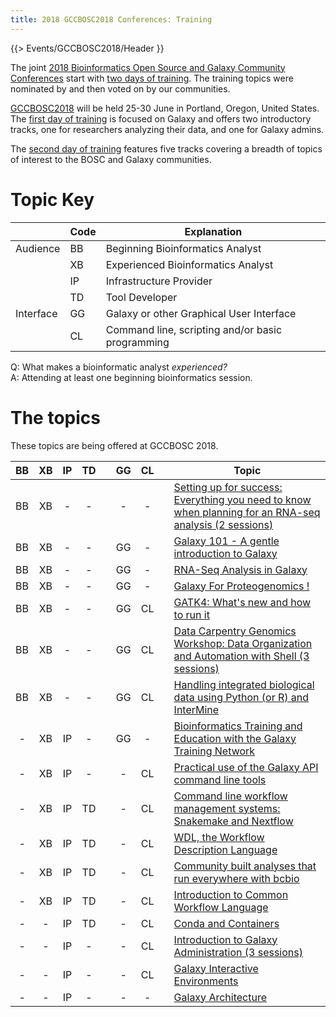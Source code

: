 ```yaml
---
title: 2018 GCCBOSC2018 Conferences: Training
---
```


{{> Events/GCCBOSC2018/Header }}


The joint [2018 Bioinformatics Open Source and Galaxy Community Conferences](https://gccbosc2018.sched.com/) start with [two days of training](https://gccbosc2018.sched.com/overview/type/C.x+Training+-+All). The training topics were nominated by and then voted on by our communities.

[GCCBOSC2018](https://gccbosc2018.sched.com/) will be held 25-30 June in Portland, Oregon, United States.  The [first day of training](https://gccbosc2018.sched.com/2018-06-25/overview/) is focused on Galaxy and offers two introductory tracks, one for researchers analyzing their data, and one for Galaxy admins.

The [second day of training](https://gccbosc2018.sched.com/2018-06-26/overview/) features five tracks covering a breadth of topics of interest to the BOSC and Galaxy communities.

# Topic Key

|  | Code | Explanation |
| --- | --- | --- |
| Audience | BB | Beginning Bioinformatics Analyst |
|                  | XB | Experienced Bioinformatics Analyst |
|                  | IP | Infrastructure Provider |
|                  | TD | Tool Developer |
| Interface | GG | Galaxy or other Graphical User Interface |
|                | CL | Command line, scripting and/or basic programming |

Q: What makes a bioinformatic analyst *experienced?* <br />
A: Attending at least one beginning bioinformatics session.

# The topics

These topics are being offered at GCCBOSC 2018.

| BB | XB | IP | TD |   | GG | CL |  | Topic                                    |
| :---: | :---: | :---: | :---: | :---: | :---: | :---: | :---: | ------------------- |
| BB | XB | -  | -  | | -  | -  | | [Setting up for success: Everything you need to know when planning for an RNA-seq analysis (2 sessions)](http://sched.co/Doda) |
| BB | XB | -  | -  | | GG | -  | | [Galaxy 101 - A gentle introduction to Galaxy](http://sched.co/DmxD) |
| BB | XB | -  | -  | | GG | -  | | [RNA-Seq Analysis in Galaxy](http://sched.co/DmzG) |
| BB | XB | -  | -  | | GG | -  | | [Galaxy For Proteogenomics !](http://sched.co/Dn1V) |
| BB | XB | -  | -  | | GG | CL | | [GATK4: What's new and how to run it](http://sched.co/DnB1) |
| BB | XB | -  | -  | | GG | CL | | [Data Carpentry Genomics Workshop: Data Organization and Automation with Shell (3 sessions)](http://sched.co/Dn8R) |
| BB | XB | -  | -  | | GG | CL | | [Handling integrated biological data using Python (or R) and InterMine](http://sched.co/Dn4G) |
| -  | XB | IP | -  | | GG | -  | | [Bioinformatics Training and Education with the Galaxy Training Network](http://sched.co/Drp9) |
| -  | XB | IP | -  | | -  | CL | | [Practical use of the Galaxy API command line tools](http://sched.co/Dn9n) |
| -  | XB | IP | TD | | -  | CL | | [Command line workflow management systems: Snakemake and Nextflow](http://sched.co/DnAi) |
| -  | XB | IP | TD | | -  | CL | | [WDL, the Workflow Description Language](http://sched.co/DnAs) |
| -  | XB | IP | TD | | -  | CL | | [Community built analyses that run everywhere with bcbio](http://sched.co/Dn3v) |
| -  | XB | IP | TD | | -  | CL | | [Introduction to Common Workflow Language](http://sched.co/Dn9R) |
| -  | -  | IP | TD | | -  | CL | | [Conda and Containers](http://sched.co/Dn3G) |
| -  | -  | IP | -  | | -  | CL | | [Introduction to Galaxy Administration (3 sessions)](http://sched.co/Dn2O) |
| -  | -  | IP | -  | | -  | CL | | [Galaxy Interactive Environments](http://sched.co/DnAc) |
| -  | -  | IP | -  | | -  | -  | | [Galaxy Architecture](http://sched.co/DnB7) |
